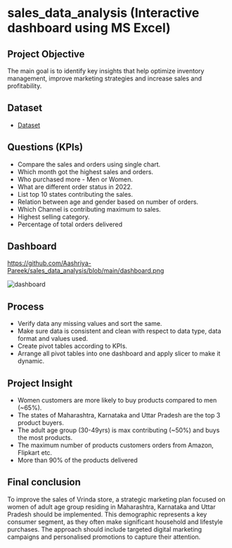 # sales_data_analysis (Interactive dashboard using MS Excel)
## Project Objective 
The main goal is to identify key insights that help optimize inventory management, improve marketing strategies and increase sales and profitability. 

## Dataset 
- <a href= "https://github.com/Aashriya-Pareek/sales_data_analysis/blob/main/Vrinda%20Store%20Data%20Analysis.csv">Dataset</a>

## Questions (KPIs)
- Compare the sales and orders using single chart.
- Which month got the highest sales and orders.
- Who purchased more - Men or Women.
- What are different order status in 2022.
- List top 10 states contributing the sales.
- Relation between age and gender based on number of orders.
- Which Channel is contributing maximum to sales.
- Highest selling category.
- Percentage of total orders delivered

## Dashboard
https://github.com/Aashriya-Pareek/sales_data_analysis/blob/main/dashboard.png

![dashboard](https://github.com/user-attachments/assets/2b5748e9-11ca-475d-ae64-ca33f6fb817f)


## Process
- Verify data any missing values and sort the same.
- Make sure data is consistent and clean with respect to data type, data format and values used.
- Create pivot tables according to KPIs.
- Arrange all pivot tables into one dashboard and apply slicer to make it dynamic.

## Project Insight 
- Women customers are more likely to buy products compared to men (~65%).
- The states of Maharashtra, Karnataka and Uttar Pradesh are the top 3 product buyers.
- The adult age group (30-49yrs) is max contributing (~50%) and buys the most products.
- The maximum number of products customers orders from Amazon, Flipkart etc.
- More than 90% of the products delivered

## Final conclusion 
To improve the sales of Vrinda store, a strategic marketing plan focused on women of adult age group residing in Maharashtra, Karnataka and Uttar Pradesh should be implemented. This demographic represents a key consumer segment, as they often make significant household and lifestyle purchases. The approach should include targeted digital marketing campaigns and personalised promotions to capture their attention.












